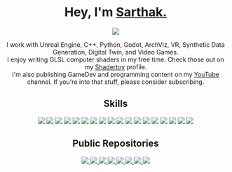 <h1 align="center">Hey, I'm <a href="https://www.munucrafts.com/" target="_blank">Sarthak.</a></h1>

<p align="center">
  <img src="https://img.shields.io/badge/Software%20Engineer%20%7C%20Unreal%20Engine%20Developer-5E60CE?style=flat" />
</p>


<p align="center">
  I work with Unreal Engine, C++, Python, Godot, ArchViz, VR, Synthetic Data Generation, Digital Twin, and Video Games.
  <br/>
  I enjoy writing GLSL computer shaders in my free time. Check those out on my <a href="https://www.shadertoy.com/user/Munucrafts/sort=newest">Shadertoy</a> profile.
  <br/>
  I'm also publishing GameDev and programming content on my <a href="https://www.youtube.com/@munucrafts">YouTube</a> channel. If you're into that stuff, please consider subscribing.
</p>

<h2 align="center">Skills</h2>

<p align="center">
  <img src="https://img.shields.io/badge/Game%20Programming-1E90FF?style=for-the-badge&logoColor=white" />
  <img src="https://img.shields.io/badge/Graphics%20Programming-5E60CE?style=for-the-badge&logoColor=white" />
  <img src="https://img.shields.io/badge/Shader%20Programming-5E60CE?style=for-the-badge&logoColor=white" />
  <img src="https://img.shields.io/badge/Unreal%20Engine-0076CC?style=for-the-badge&logo=unreal-engine&logoColor=white" />
  <img src="https://img.shields.io/badge/C++-00599C?style=for-the-badge&logo=cplusplus&logoColor=white" />
  <img src="https://img.shields.io/badge/Unreal%20Blueprints-00599C?style=for-the-badge&logo=unreal-engine&logoColor=white" />
  <img src="https://img.shields.io/badge/OpenGL-5E60CE?style=for-the-badge&logo=opengl&logoColor=white" />
  <img src="https://img.shields.io/badge/GLSL-5E60CE?style=for-the-badge&logo=opengl&logoColor=white" />
  <img src="https://img.shields.io/badge/Python-3776AB?style=for-the-badge&logo=python&logoColor=white" />
  <img src="https://img.shields.io/badge/PyGame-00C300?style=for-the-badge&logo=python&logoColor=white" />
  <img src="https://img.shields.io/badge/Godot-478CBF?style=for-the-badge&logo=godot-engine&logoColor=white" />
  <img src="https://img.shields.io/badge/Blender-1A75FF?style=for-the-badge&logo=blender&logoColor=white" />
  <img src="https://img.shields.io/badge/Virtual%20Reality-0A66C2?style=for-the-badge&logo=oculus&logoColor=white" />
  <img src="https://img.shields.io/badge/ArchViz-FF8C00?style=for-the-badge&logo=autodesk&logoColor=white" />
  <img src="https://img.shields.io/badge/Digital%20Twin-3CB371?style=for-the-badge&logo=digitalocean&logoColor=white" />
  <img src="https://img.shields.io/badge/GitHub-181717?style=for-the-badge&logo=github&logoColor=white" />
  <img src="https://img.shields.io/badge/Canva-FF5C8D?style=for-the-badge&logo=canva&logoColor=white" />
  <img src="https://img.shields.io/badge/CapCut-1A75FF?style=for-the-badge&logo=ByteDance&logoColor=white" />
</p>

<h2 align="center">Public Repositories</h2>

<p align="center">
  <a href="https://github.com/munucrafts/Shade-X">
    <img src="https://github-readme-stats.vercel.app/api/pin/?username=munucrafts&repo=Shade-X&theme=dark&border_color=5E60CE" />
  </a>
  <a href="https://github.com/munucrafts/UE-ArchViz-Multiplayer">
    <img src="https://github-readme-stats.vercel.app/api/pin/?username=munucrafts&repo=UE-ArchViz-Multiplayer&theme=dark&border_color=5E60CE" />
  </a>
  <a href="https://github.com/munucrafts/CPP-UE-GetThumbnails">
    <img src="https://github-readme-stats.vercel.app/api/pin/?username=munucrafts&repo=CPP-UE-GetThumbnails&theme=dark&border_color=5E60CE" />
  </a>
  <a href="https://github.com/munucrafts/CPP-UE-Hoverboard">
    <img src="https://github-readme-stats.vercel.app/api/pin/?username=munucrafts&repo=CPP-UE-Hoverboard&theme=dark&border_color=5E60CE" />
  </a>
  <a href="https://github.com/munucrafts/UE-Pack-Zip-S3upload">
    <img src="https://github-readme-stats.vercel.app/api/pin/?username=munucrafts&repo=UE-Pack-Zip-S3upload&theme=dark&border_color=5E60CE" />
  </a>
  <a href="https://github.com/munucrafts/GD-Pixelo-PixelArtMaker">
    <img src="https://github-readme-stats.vercel.app/api/pin/?username=munucrafts&repo=GD-Pixelo-PixelArtMaker&theme=dark&border_color=5E60CE" />
  </a>
  <a href="https://github.com/munucrafts/PY-DesktopPet-Ducky">
    <img src="https://github-readme-stats.vercel.app/api/pin/?username=munucrafts&repo=PY-DesktopPet-Ducky&theme=dark&border_color=5E60CE" />
  </a>
  <a href="https://github.com/munucrafts/PY-DynamicParticleSystem">
    <img src="https://github-readme-stats.vercel.app/api/pin/?username=munucrafts&repo=PY-DynamicParticleSystem&theme=dark&border_color=5E60CE" />
  </a>
</p>
